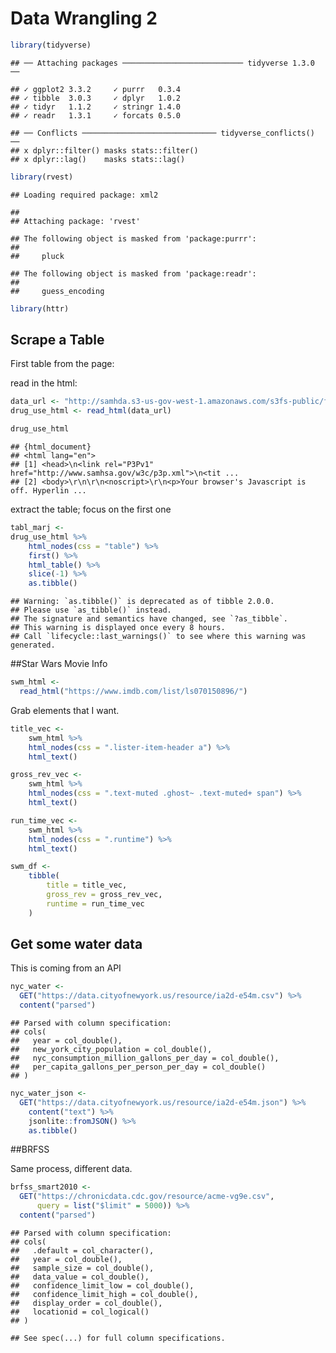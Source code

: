 Data Wrangling 2
================

``` r
library(tidyverse)
```

    ## ── Attaching packages ─────────────────────────── tidyverse 1.3.0 ──

    ## ✓ ggplot2 3.3.2     ✓ purrr   0.3.4
    ## ✓ tibble  3.0.3     ✓ dplyr   1.0.2
    ## ✓ tidyr   1.1.2     ✓ stringr 1.4.0
    ## ✓ readr   1.3.1     ✓ forcats 0.5.0

    ## ── Conflicts ────────────────────────────── tidyverse_conflicts() ──
    ## x dplyr::filter() masks stats::filter()
    ## x dplyr::lag()    masks stats::lag()

``` r
library(rvest)
```

    ## Loading required package: xml2

    ## 
    ## Attaching package: 'rvest'

    ## The following object is masked from 'package:purrr':
    ## 
    ##     pluck

    ## The following object is masked from 'package:readr':
    ## 
    ##     guess_encoding

``` r
library(httr)
```

## Scrape a Table

First table from the page:

read in the html:

``` r
data_url <- "http://samhda.s3-us-gov-west-1.amazonaws.com/s3fs-public/field-uploads/2k15StateFiles/NSDUHsaeShortTermCHG2015.htm"
drug_use_html <- read_html(data_url)

drug_use_html
```

    ## {html_document}
    ## <html lang="en">
    ## [1] <head>\n<link rel="P3Pv1" href="http://www.samhsa.gov/w3c/p3p.xml">\n<tit ...
    ## [2] <body>\r\n\r\n<noscript>\r\n<p>Your browser's Javascript is off. Hyperlin ...

extract the table; focus on the first one

``` r
tabl_marj <-
drug_use_html %>% 
    html_nodes(css = "table") %>% 
    first() %>% 
    html_table() %>% 
    slice(-1) %>% 
    as.tibble()
```

    ## Warning: `as.tibble()` is deprecated as of tibble 2.0.0.
    ## Please use `as_tibble()` instead.
    ## The signature and semantics have changed, see `?as_tibble`.
    ## This warning is displayed once every 8 hours.
    ## Call `lifecycle::last_warnings()` to see where this warning was generated.

\#\#Star Wars Movie Info

``` r
swm_html <- 
  read_html("https://www.imdb.com/list/ls070150896/")
```

Grab elements that I want.

``` r
title_vec <-
    swm_html %>% 
    html_nodes(css = ".lister-item-header a") %>% 
    html_text()

gross_rev_vec <-
    swm_html %>% 
    html_nodes(css = ".text-muted .ghost~ .text-muted+ span") %>% 
    html_text()

run_time_vec <- 
    swm_html %>% 
    html_nodes(css = ".runtime") %>% 
    html_text()

swm_df <- 
    tibble(
        title = title_vec, 
        gross_rev = gross_rev_vec,
        runtime = run_time_vec
    )
```

## Get some water data

This is coming from an API

``` r
nyc_water <- 
  GET("https://data.cityofnewyork.us/resource/ia2d-e54m.csv") %>% 
  content("parsed")
```

    ## Parsed with column specification:
    ## cols(
    ##   year = col_double(),
    ##   new_york_city_population = col_double(),
    ##   nyc_consumption_million_gallons_per_day = col_double(),
    ##   per_capita_gallons_per_person_per_day = col_double()
    ## )

``` r
nyc_water_json <- 
  GET("https://data.cityofnewyork.us/resource/ia2d-e54m.json") %>%
    content("text") %>% 
    jsonlite::fromJSON() %>% 
    as.tibble()
```

\#\#BRFSS

Same process, different data.

``` r
brfss_smart2010 <- 
  GET("https://chronicdata.cdc.gov/resource/acme-vg9e.csv",
      query = list("$limit" = 5000)) %>% 
  content("parsed")
```

    ## Parsed with column specification:
    ## cols(
    ##   .default = col_character(),
    ##   year = col_double(),
    ##   sample_size = col_double(),
    ##   data_value = col_double(),
    ##   confidence_limit_low = col_double(),
    ##   confidence_limit_high = col_double(),
    ##   display_order = col_double(),
    ##   locationid = col_logical()
    ## )

    ## See spec(...) for full column specifications.
